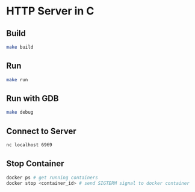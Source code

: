 # HTTP Server in C

## Build

```sh
make build
```

## Run
```sh
make run
```

## Run with GDB
```sh
make debug
```

## Connect to Server
```sh
nc localhost 6969
```

## Stop Container
```sh
docker ps # get running containers
docker stop <container_id> # send SIGTERM signal to docker container
```

